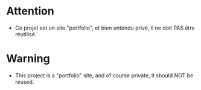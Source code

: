 # Attention

- Ce projet est un site "portfolio", et bien entendu privé, il ne doit PAS être réutilisé.

# Warning

- This project is a "portfolio" site, and of course private, it should NOT be reused.
